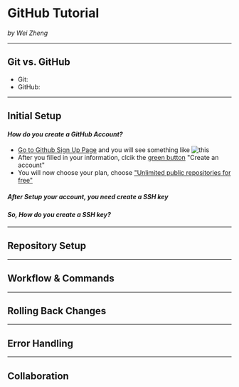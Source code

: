 # GitHub Tutorial

_by Wei Zheng_

---
## Git vs. GitHub
* Git: 
* GitHub:



---
## Initial Setup
#### _How do you create a GitHub Account?_
* [Go to Github Sign Up Page](https://github.com/join?source=header) and you will see something like ![this](https://imgur.com/wV5qZaE)
* After you filled in your information, clcik the [green button](https://gyazo.com/c0f29e2430ba6618fc2d0ce333910b36) "Create an account"
* You will now choose your plan, choose ["Unlimited public repositories for free"]()  

##### After Setup your account, you need create a SSH key  
#### _So, How do you create a SSH key?_


---
## Repository Setup



---
## Workflow & Commands



---
## Rolling Back Changes



---
## Error Handling


---
## Collaboration